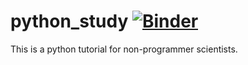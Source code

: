 # python_study      [![Binder](https://mybinder.org/badge_logo.svg)](https://mybinder.org/v2/gh/eravza/python_study/master)

This is a python tutorial for non-programmer scientists.



